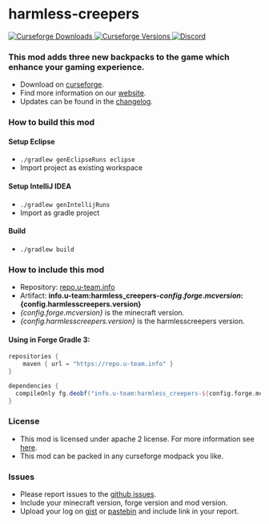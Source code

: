 # harmless-creepers

[
![Curseforge Downloads](http://cf.way2muchnoise.eu/harmless-creepers.svg)
![Curseforge Versions](http://cf.way2muchnoise.eu/versions/harmless-creepers.svg)
](https://www.curseforge.com/minecraft/mc-mods/harmless-creepers)
[
![Discord](https://img.shields.io/discord/297104769649213441?label=Discord)
](https://discordapp.com/invite/QXbWS36)

### This mod adds three new backpacks to the game which enhance your gaming experience.

- Download on [curseforge](https://www.curseforge.com/minecraft/mc-mods/harmless-creepers).
- Find more information on our [website](https://u-team.info/mods/harmlesscreepers).
- Updates can be found in the [changelog](CHANGELOG.md).

### How to build this mod

#### Setup Eclipse
- ``./gradlew genEclipseRuns eclipse``
- Import project as existing workspace

#### Setup IntelliJ IDEA
- ``./gradlew genIntellijRuns``
- Import as gradle project

#### Build
- ``./gradlew build``

### How to include this mod

- Repository: [repo.u-team.info](https://repo.u-team.info)
- Artifact: **info.u-team:harmless_creepers-${config.forge.mcversion}:${config.harmlesscreepers.version}** 
- *{config.forge.mcversion}* is the minecraft version.
- *{config.harmlesscreepers.version}* is the harmlesscreepers version.

#### Using in Forge Gradle 3:
```gradle
repositories {
    maven { url = "https://repo.u-team.info" }
}

dependencies {
  compileOnly fg.deobf("info.u-team:harmless_creepers-${config.forge.mcversion}:${config.harmlesscreepers.version}")
}
```

### License

- This mod is licensed under apache 2 license. For more information see [here](LICENSE).  
- This mod can be packed in any curseforge modpack you like.

### Issues

- Please report issues to the [github issues](../../issues).
- Include your minecraft version, forge version and mod version.
- Upload your log on [gist](https://gist.github.com) or [pastebin](https://pastebin.com) and include link in your report.
